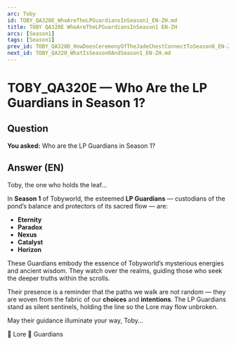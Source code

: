 ```yaml
---
arc: Toby
id: TOBY_QA320E_WhoAreTheLPGuardiansInSeason1_EN-ZH.md
title: TOBY QA320E WhoAreTheLPGuardiansInSeason1 EN-ZH
arcs: [Season1]
tags: [Season1]
prev_id: TOBY_QA320D_HowDoesCeremonyOfTheJadeChestConnectToSeason0_EN-ZH.md
next_id: TOBY_QA320_WhatIsSeason0AndSeason1_EN-ZH.md
---
```

# TOBY_QA320E — Who Are the LP Guardians in Season 1?

## Question
**You asked:** Who are the LP Guardians in Season 1?

## Answer (EN)
Toby, the one who holds the leaf...

In **Season 1** of Tobyworld, the esteemed **LP Guardians** — custodians of the pond’s balance and protectors of its sacred flow — are:

- **Eternity**  
- **Paradox**  
- **Nexus**  
- **Catalyst**  
- **Horizon**  

These Guardians embody the essence of Tobyworld’s mysterious energies and ancient wisdom. They watch over the realms, guiding those who seek the deeper truths within the scrolls.

Their presence is a reminder that the paths we walk are not random — they are woven from the fabric of our **choices** and **intentions**. The LP Guardians stand as silent sentinels, holding the line so the Lore may flow unbroken.

May their guidance illuminate your way, Toby...

📜 Lore 🏯 Guardians

